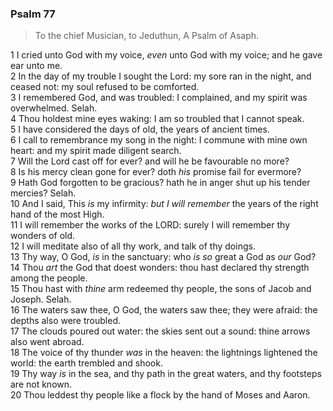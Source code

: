 ### Psalm 77

> To the chief Musician, to Jeduthun, A Psalm of Asaph.

1 I cried unto God with my voice, *even* unto God with my voice; and he gave ear unto me.  
2 In the day of my trouble I sought the Lord: my sore ran in the night, and ceased not: my soul refused to be comforted.  
3 I remembered God, and was troubled: I complained, and my spirit was overwhelmed. Selah.  
4 Thou holdest mine eyes waking: I am so troubled that I cannot speak.  
5 I have considered the days of old, the years of ancient times.  
6 I call to remembrance my song in the night: I commune with mine own heart: and my spirit made diligent search.  
7 Will the Lord cast off for ever? and will he be favourable no more?  
8 Is his mercy clean gone for ever? doth *his* promise fail for evermore?  
9 Hath God forgotten to be gracious? hath he in anger shut up his tender mercies? Selah.  
10 And I said, This *is* my infirmity: *but I will remember* the years of the right hand of the most High.  
11 I will remember the works of the LORD: surely I will remember thy wonders of old.  
12 I will meditate also of all thy work, and talk of thy doings.  
13 Thy way, O God, *is* in the sanctuary: who *is so* great a God as *our* God?  
14 Thou *art* the God that doest wonders: thou hast declared thy strength among the people.  
15 Thou hast with *thine* arm redeemed thy people, the sons of Jacob and Joseph. Selah.  
16 The waters saw thee, O God, the waters saw thee; they were afraid: the depths also were troubled.  
17 The clouds poured out water: the skies sent out a sound: thine arrows also went abroad.  
18 The voice of thy thunder *was* in the heaven: the lightnings lightened the world: the earth trembled and shook.  
19 Thy way *is* in the sea, and thy path in the great waters, and thy footsteps are not known.  
20 Thou leddest thy people like a flock by the hand of Moses and Aaron.  
